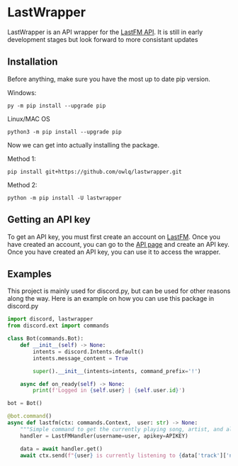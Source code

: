 # LastWrapper
LastWrapper is an API wrapper for the [LastFM API](https://last.fm/api).
It is still in early development stages but look forward to more consistant updates

## Installation
Before anything, make sure you have the most up to date pip version.

Windows:
```
py -m pip install --upgrade pip
```
Linux/MAC OS
```
python3 -m pip install --upgrade pip
```

Now we can get into actually installing the package.

Method 1:
```
pip install git+https://github.com/owlq/lastwrapper.git
```
Method 2:
```
python -m pip install -U lastwrapper
```

## Getting an API key
To get an API key, you must first create an account on [LastFM](https://last.fm/join).
Once you have created an account, you can go to the [API page](https://www.last.fm/api/account/create) and create an API key.
Once you have created an API key, you can use it to access the wrapper.

## Examples

This project is mainly used for discord.py, but can be used for other reasons along the way.
Here is an example on how you can use this package in discord.py

```py
import discord, lastwrapper
from discord.ext import commands

class Bot(commands.Bot):
    def __init__(self) -> None:
        intents = discord.Intents.default()
        intents.message_content = True

        super().__init__(intents=intents, command_prefix='!')

    async def on_ready(self) -> None:
        print(f'Logged in {self.user} | {self.user.id}')

bot = Bot()

@bot.command()
async def lastfm(ctx: commands.Context,  user: str) -> None:
    """Simple command to get the currently playing song, artist, and album of a user"""
    handler = LastFMHandler(username=user, apikey=APIKEY)

    data = await handler.get()
    await ctx.send(f"{user} is currently listening to {data['track']['name']}\n by {data['artist']['name']}\n on {data['album']['name']}")
```
